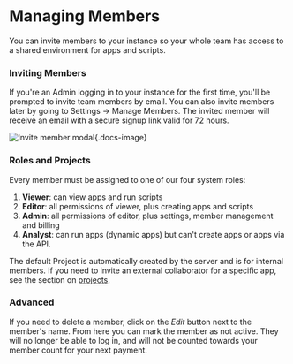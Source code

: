 # Managing Members

You can invite members to your instance so your whole team has access to a shared environment for apps and scripts.

### Inviting Members

If you're an Admin logging in to your instance for the first time, you'll be prompted to invite team members by email. You can also invite members later by going to Settings -> Manage Members. The invited member will receive an email with a secure signup link valid for 72 hours.

![Invite member modal](../../img/tutorials/invite-modal.png){.docs-image}

### Roles and Projects

Every member must be assigned to one of our four system roles:&#x20;

1. **Viewer**: can view apps and run scripts&#x20;
2. **Editor**: all permissions of viewer, plus creating apps and scripts
3. **Admin**: all permissions of editor, plus settings, member management and billing
4. **Analyst**: can run apps (dynamic apps) but can't create apps or apps via the API.

The default Project is automatically created by the server and is for internal members. If you need to invite an external collaborator for a specific app, see the section on [projects](/concepts/datapane-enterprise/authentication-and-sharing/#projects).&#x20;

### Advanced

If you need to delete a member, click on the _Edit_ button next to the member's name. From here you can mark the member as not active. They will no longer be able to log in, and will not be counted towards your member count for your next payment.
